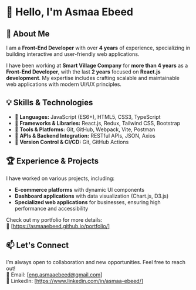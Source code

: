 # 👋 Hello, I'm Asmaa Ebeed  

## 🚀 About Me  
I am a **Front-End Developer** with over **4 years** of experience, specializing in building interactive and user-friendly web applications.  

I have been working at **Smart Village Company** for **more than 4 years** as a **Front-End Developer**, with the last **2 years** focused on **React.js development**. My expertise includes crafting scalable and maintainable web applications with modern UI/UX principles.  

## 💡 Skills & Technologies  
- 🔹 **Languages:** JavaScript (ES6+), HTML5, CSS3, TypeScript  
- 🔹 **Frameworks & Libraries:** React.js, Redux, Tailwind CSS, Bootstrap  
- 🔹 **Tools & Platforms:** Git, GitHub, Webpack, Vite, Postman  
- 🔹 **APIs & Backend Integration:** RESTful APIs, JSON, Axios  
- 🔹 **Version Control & CI/CD:** Git, GitHub Actions  

## 🏆 Experience & Projects  
I have worked on various projects, including:  
- **E-commerce platforms** with dynamic UI components  
- **Dashboard applications** with data visualization (Chart.js, D3.js)  
- **Specialized web applications** for businesses, ensuring high performance and accessibility  

Check out my portfolio for more details:  
🔗 [https://asmaaebeed.github.io/portfolio/]  

## 📫 Let's Connect  
I’m always open to collaboration and new opportunities. Feel free to reach out!  
📧 Email: [eng.asmaaebeed@gmail.com]  
🔗 LinkedIn: [https://www.linkedin.com/in/asmaa-ebeed/]  
